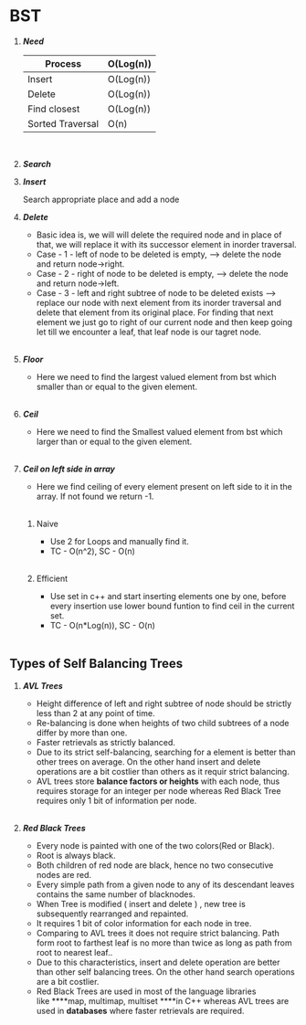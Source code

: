 # BST

1. ***Need***
    
    | Process | O(Log(n)) |
    | --- | --- |
    | Insert  | O(Log(n)) |
    | Delete | O(Log(n)) |
    | Find closest | O(Log(n)) |
    | Sorted Traversal | O(n) |
    <br />

2. ***Search*** 
    <br />
    
    
3. ***Insert***
    
    Search appropriate place and add a node
    <br />
    
4. ***Delete***
    - Basic idea is, we will will delete the required node and in place of that, we will replace it with its successor element in inorder traversal.
    - Case - 1 - left of node to be deleted is empty, —>  delete the node and return node→right.
    - Case - 2 - right of node to be deleted is empty, —>  delete the node and return node→left.
    - Case - 3 - left and right subtree of node to be deleted exists  —> replace our node with next element from its inorder traversal and delete that element from its original place. For finding that next element we just go to right of our current node and then keep going let till we encounter a leaf, that leaf node is our tagret node.
    <br />

5. ***Floor***
    - Here we need to find the largest valued element from bst which smaller than or equal to the given element.
    <br />

6. ***Ceil***
    - Here we need to find the Smallest valued element from bst which larger than or equal to the given element.
    <br />

7. ***Ceil on left side in array***
    - Here we find ceiling of every element present on left side to it in  the array. If not found we return -1.
    <br />
        
    1. Naive
        - Use 2 for Loops and manually find it.
        - TC - O(n^2),  SC - O(n)
        <br />
        
    2. Efficient
        - Use set in c++ and start inserting elements one by one, before every insertion use lower bound funtion to find ceil in the current set.
        - TC - O(n*Log(n)),  SC - O(n)
        <br />


## Types of Self Balancing Trees

1. ***AVL Trees***
    
    - Height difference of left and right subtree of node should be strictly less than 2 at any point of time.
    - Re-balancing is done when heights of two child subtrees of a node differ by more than one.
    - Faster retrievals as strictly balanced.
    - Due to its strict self-balancing, searching for a element is better than other trees on average. On the other hand insert and delete operations are a bit costlier than others as it requir strict balancing.
    - AVL trees store **balance factors or heights** with each node, thus requires storage for an integer per node whereas Red Black Tree requires only 1 bit of information per node.
    <br />
    
2. ***Red Black Trees***
    
    - Every node is painted with one of the two colors(Red or Black).
    - Root is always black.
    - Both children of red node are black, hence no two consecutive nodes are red.
    - Every simple path from a given node to any of its descendant leaves contains the same number of blacknodes.
    - When Tree is modified ( insert and delete ) , new tree is subsequently rearranged and repainted.
    - It requires 1 bit of color information for each node in tree.
    - Comparing to AVL trees it does not require strict balancing. Path form root to farthest leaf is no more than twice as long as path from root to nearest leaf..
    - Due to this characteristics, insert and delete operation are better than other self balancing trees. On the other hand search operations are a bit costlier.
    - Red Black Trees are used in most of the language libraries like ****map, multimap, multiset ****in C++ whereas AVL trees are used in **databases** where faster retrievals are required.
    <br />

